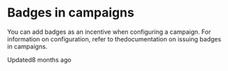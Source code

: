 # Badges in campaigns

You can add badges as an incentive when configuring a campaign. For information on configuration, refer to thedocumentation on issuing badges in campaigns.

Updated8 months ago